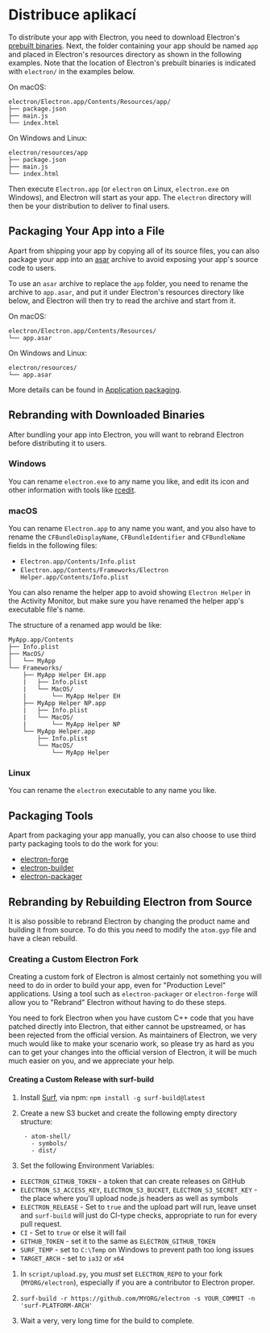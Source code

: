 # Distribuce aplikací

To distribute your app with Electron, you need to download Electron's [prebuilt binaries](https://github.com/electron/electron/releases). Next, the folder containing your app should be named `app` and placed in Electron's resources directory as shown in the following examples. Note that the location of Electron's prebuilt binaries is indicated with `electron/` in the examples below.

On macOS:

```text
electron/Electron.app/Contents/Resources/app/
├── package.json
├── main.js
└── index.html
```

On Windows and Linux:

```text
electron/resources/app
├── package.json
├── main.js
└── index.html
```

Then execute `Electron.app` (or `electron` on Linux, `electron.exe` on Windows), and Electron will start as your app. The `electron` directory will then be your distribution to deliver to final users.

## Packaging Your App into a File

Apart from shipping your app by copying all of its source files, you can also package your app into an [asar](https://github.com/electron/asar) archive to avoid exposing your app's source code to users.

To use an `asar` archive to replace the `app` folder, you need to rename the archive to `app.asar`, and put it under Electron's resources directory like below, and Electron will then try to read the archive and start from it.

On macOS:

```text
electron/Electron.app/Contents/Resources/
└── app.asar
```

On Windows and Linux:

```text
electron/resources/
└── app.asar
```

More details can be found in [Application packaging](application-packaging.md).

## Rebranding with Downloaded Binaries

After bundling your app into Electron, you will want to rebrand Electron before distributing it to users.

### Windows

You can rename `electron.exe` to any name you like, and edit its icon and other information with tools like [rcedit](https://github.com/atom/rcedit).

### macOS

You can rename `Electron.app` to any name you want, and you also have to rename the `CFBundleDisplayName`, `CFBundleIdentifier` and `CFBundleName` fields in the following files:

* `Electron.app/Contents/Info.plist`
* `Electron.app/Contents/Frameworks/Electron Helper.app/Contents/Info.plist`

You can also rename the helper app to avoid showing `Electron Helper` in the Activity Monitor, but make sure you have renamed the helper app's executable file's name.

The structure of a renamed app would be like:

    MyApp.app/Contents
    ├── Info.plist
    ├── MacOS/
    │   └── MyApp
    └── Frameworks/
        ├── MyApp Helper EH.app
        |   ├── Info.plist
        |   └── MacOS/
        |       └── MyApp Helper EH
        ├── MyApp Helper NP.app
        |   ├── Info.plist
        |   └── MacOS/
        |       └── MyApp Helper NP
        └── MyApp Helper.app
            ├── Info.plist
            └── MacOS/
                └── MyApp Helper
    

### Linux

You can rename the `electron` executable to any name you like.

## Packaging Tools

Apart from packaging your app manually, you can also choose to use third party packaging tools to do the work for you:

* [electron-forge](https://github.com/electron-userland/electron-forge)
* [electron-builder](https://github.com/electron-userland/electron-builder)
* [electron-packager](https://github.com/electron-userland/electron-packager)

## Rebranding by Rebuilding Electron from Source

It is also possible to rebrand Electron by changing the product name and building it from source. To do this you need to modify the `atom.gyp` file and have a clean rebuild.

### Creating a Custom Electron Fork

Creating a custom fork of Electron is almost certainly not something you will need to do in order to build your app, even for "Production Level" applications. Using a tool such as `electron-packager` or `electron-forge` will allow you to "Rebrand" Electron without having to do these steps.

You need to fork Electron when you have custom C++ code that you have patched directly into Electron, that either cannot be upstreamed, or has been rejected from the official version. As maintainers of Electron, we very much would like to make your scenario work, so please try as hard as you can to get your changes into the official version of Electron, it will be much much easier on you, and we appreciate your help.

#### Creating a Custom Release with surf-build

1. Install [Surf](https://github.com/surf-build/surf), via npm: `npm install -g surf-build@latest`

2. Create a new S3 bucket and create the following empty directory structure:
    
        - atom-shell/
          - symbols/
          - dist/
        

3. Set the following Environment Variables:

* `ELECTRON_GITHUB_TOKEN` - a token that can create releases on GitHub
* `ELECTRON_S3_ACCESS_KEY`, `ELECTRON_S3_BUCKET`, `ELECTRON_S3_SECRET_KEY` - the place where you'll upload node.js headers as well as symbols
* `ELECTRON_RELEASE` - Set to `true` and the upload part will run, leave unset and `surf-build` will just do CI-type checks, appropriate to run for every pull request.
* `CI` - Set to `true` or else it will fail
* `GITHUB_TOKEN` - set it to the same as `ELECTRON_GITHUB_TOKEN`
* `SURF_TEMP` - set to `C:\Temp` on Windows to prevent path too long issues
* `TARGET_ARCH` - set to `ia32` or `x64` 

1. In `script/upload.py`, you *must* set `ELECTRON_REPO` to your fork (`MYORG/electron`), especially if you are a contributor to Electron proper.

2. `surf-build -r https://github.com/MYORG/electron -s YOUR_COMMIT -n 'surf-PLATFORM-ARCH'`

3. Wait a very, very long time for the build to complete.